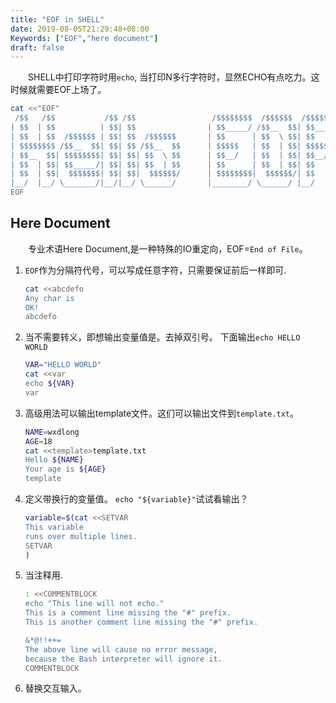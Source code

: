 ```yaml
---
title: "EOF in SHELL"
date: 2019-08-05T21:29:48+08:00
Keywords: ["EOF","here document"]
draft: false
---
```


　　SHELL中打印字符时用`echo`, 当打印N多行字符时，显然ECHO有点吃力。这时候就需要EOF上场了。

```bash
cat <<"EOF"
 /$$   /$$           /$$ /$$                 /$$$$$$$$  /$$$$$$  /$$$$$$$$
| $$  | $$          | $$| $$                | $$_____/ /$$__  $$| $$_____/
| $$  | $$  /$$$$$$ | $$| $$  /$$$$$$       | $$      | $$  \ $$| $$      
| $$$$$$$$ /$$__  $$| $$| $$ /$$__  $$      | $$$$$   | $$  | $$| $$$$$   
| $$__  $$| $$$$$$$$| $$| $$| $$  \ $$      | $$__/   | $$  | $$| $$__/   
| $$  | $$| $$_____/| $$| $$| $$  | $$      | $$      | $$  | $$| $$      
| $$  | $$|  $$$$$$$| $$| $$|  $$$$$$/      | $$$$$$$$|  $$$$$$/| $$      
|__/  |__/ \_______/|__/|__/ \______/       |________/ \______/ |__/      
EOF
```

<!--more-->

## Here Document
　　专业术语Here Document,是一种特殊的IO重定向，EOF=`End of File`。     
1. `EOF`作为分隔符代号，可以写成任意字符，只需要保证前后一样即可.
    ```bash
    cat <<abcdefo
    Any char is
    OK!
    abcdefo
    ```

2. 当不需要转义，即想输出变量值是。去掉双引号。  下面输出`echo HELLO WORLD`
    ```bash
    VAR="HELLO WORLD"
    cat <<var
    echo ${VAR}
    var
    ```

3. 高级用法可以输出template文件。这们可以输出文件到`template.txt`。

    ```bash
    NAME=wxdlong
    AGE=18
    cat <<template>template.txt
    Hello ${NAME}
    Your age is ${AGE}
    template
    ``` 
4. 定义带换行的变量值。 `echo "${variable}"`试试看输出？

    ```bash
    variable=$(cat <<SETVAR
    This variable
    runs over multiple lines.
    SETVAR
    )
    ```
5. 当注释用. 

    ```bash
    : <<COMMENTBLOCK
    echo "This line will not echo."
    This is a comment line missing the "#" prefix.
    This is another comment line missing the "#" prefix.

    &*@!!++=
    The above line will cause no error message,
    because the Bash interpreter will ignore it.
    COMMENTBLOCK
    ```
6. 替换交互输入。

